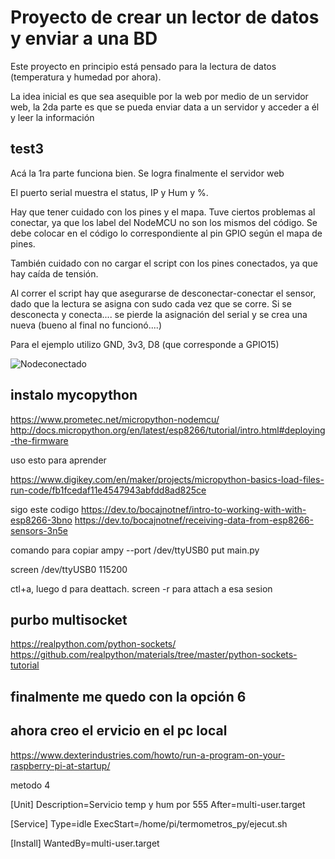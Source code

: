 # Proyecto de crear un lector de datos y enviar a una BD


Este proyecto en principio está pensado para la lectura de datos (temperatura y humedad por ahora). 


La idea inicial es que sea asequible por la web por medio de un servidor web, la 2da parte es que se pueda enviar data a un servidor y acceder a él y leer la información

## test3
Acá la 1ra parte funciona bien.
Se logra finalmente el servidor web

El puerto serial muestra el status, IP y Hum y %.

Hay que tener cuidado con los pines y el mapa. Tuve ciertos problemas al conectar, ya que los label del NodeMCU no son los mismos del código. Se debe colocar en el código lo correspondiente al pin GPIO según el mapa de pines.

También cuidado con no cargar el script con los pines conectados, ya que hay caída de tensión.

Al correr el script hay que asegurarse de desconectar-conectar el sensor, dado que la lectura se asigna con sudo cada vez que se corre. Si se desconecta y conecta.... se pierde la asignación del serial y se crea una nueva (bueno al final no funcionó....)

Para el ejemplo utilizo GND, 3v3, D8 (que corresponde a GPIO15)

![Nodeconectado]('./test3/Node_conectado.jpg')


## instalo mycopython

https://www.prometec.net/micropython-nodemcu/
http://docs.micropython.org/en/latest/esp8266/tutorial/intro.html#deploying-the-firmware


uso esto para aprender

https://www.digikey.com/en/maker/projects/micropython-basics-load-files-run-code/fb1fcedaf11e4547943abfdd8ad825ce

sigo este codigo
https://dev.to/bocajnotnef/intro-to-working-with-with-esp8266-3bno
https://dev.to/bocajnotnef/receiving-data-from-esp8266-sensors-3n5e

comando para copiar
ampy --port /dev/ttyUSB0 put main.py

screen /dev/ttyUSB0 115200

ctl+a, luego d para deattach.
screen -r para attach a esa sesion

## purbo multisocket
https://realpython.com/python-sockets/
https://github.com/realpython/materials/tree/master/python-sockets-tutorial



## finalmente me quedo con la opción 6


## ahora creo el ervicio en el pc local

https://www.dexterindustries.com/howto/run-a-program-on-your-raspberry-pi-at-startup/

metodo 4


[Unit]
Description=Servicio temp y hum por 555
After=multi-user.target

[Service]
Type=idle
ExecStart=/home/pi/termometros_py/ejecut.sh


[Install]
WantedBy=multi-user.target

